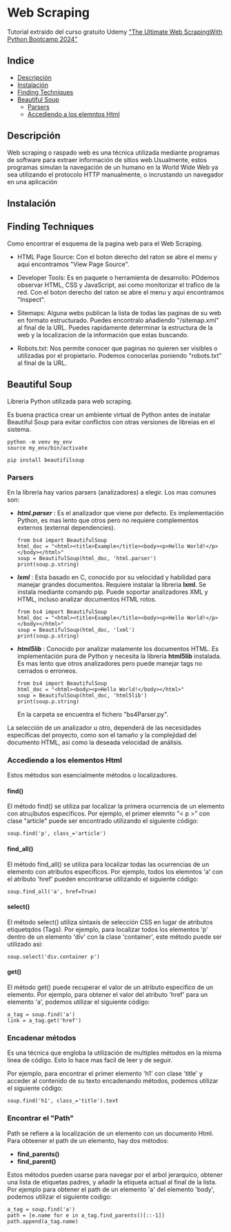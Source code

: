# Web Scraping
Tutorial extraido del curso gratuito Udemy ["The Ultimate Web ScrapingWith Python Bootcamp 2024"](https://www.udemy.com/course/mastering-web-scraping-using-python-the-complete-course/)

## Indice
* [Descripción](#descripción)
* [Instalación](#instalación)
* [Finding Techniques](#finding-techniques)
* [Beautiful Soup](#beautiful-soup)
    * [Parsers](#parsers)
    * [Accediendo a los elemntos Html](#accediendo-a-los-elementos-html)




## Descripción
Web scraping o raspado web es una técnica utilizada mediante programas de software para extraer información de sitios web.​ Usualmente, estos programas simulan la navegación de un humano en la World Wide Web ya sea utilizando el protocolo HTTP manualmente, o incrustando un navegador en una aplicación

## Instalación


## Finding Techniques
Como encontrar el esquema de la pagina web para el Web Scraping.

* HTML Page Source:
Con el boton derecho del raton se abre el menu y aqui encontramos "View Page Source".


* Developer Tools:
Es en paquete o herramienta de desarrollo: POdemos observar HTML, CSS y JavaScript, asi como monitorizar el trafico de la red.
Con el boton derecho del raton se abre el menu y aqui encontramos "Inspect".


* Sitemaps:
Alguna webs publican la lista de todas las paginas de su web en formato estructurado. Puedes encontralo añadiendo "/sitemap.xml" al final de la URL. Puedes rapidamente determinar la estructura de la web y la localizacion de la información que estas buscando.


* Robots.txt:
Nos permite conocer que paginas no quieren ser visibles o utilizadas por el propietario. Podemos conocerlas poniendo "robots.txt" al final de la URL.


## Beautiful Soup
Libreria Python utilizada para web scraping.

Es buena practica crear un ambiente virtual de Python antes de instalar Beautiful Soup para evitar conflictos con otras versiones de libreias en el sistema.

```
python -m venv my_env
source my_env/bin/activate
```

```
pip install beautifilsoup
```


### Parsers

En la libreria hay varios parsers (analizadores) a elegir. Los mas comunes son:

* ***html.parser*** :
Es el analizador que viene por defecto. Es implementación Python, es mas lento que otros pero no requiere complementos externos (external dependencies).

    ```
    from bs4 import BeautifulSoup
    html_doc = "<html><title>Example</title><body><p>Hello World!</p></body></html>"
    soup = BeautifulSoup(html_doc, 'html.parser')
    print(soup.p.string)
    ```

* ***lxml*** :
Esta basado en C, conocido por su velocidad y habilidad para manejar grandes documentos. Requiere instalar la libreria **lxml**. Se instala mediante comando pip. Puede soportar analizadores XML y HTML, incluso analizar documentos HTML rotos.

    ```
    from bs4 import BeautifulSoup
    html_doc = "<html><title>Example</title><body><p>Hello World!</p></body></html>"
    soup = BeautifulSoup(html_doc, 'lxml')
    print(soup.p.string)
    ```

* ***html5lib*** : Conocido por analizar malamente los documentos HTML. Es implementación pura de Python y necesita la libreria **html5lib** instalada. Es mas lento que otros analizadores pero puede manejar tags no cerrados o erroneos.

    ```
    from bs4 import BeautifulSoup
    html_doc = "<html><body><p>Hello World!</body></html>"
    soup = BeautifulSoup(html_doc, 'html5lib')
    print(soup.p.string)
    ```
    En la carpeta se encuentra el fichero "bs4Parser.py".

La selección de un analizador u otro, dependerá de las necesidades específicas del proyecto, como son el tamaño y la complejidad del documento HTML, asi como la deseada velocidad de análisis.


### Accediendo a los elementos Html

Estos métodos son esencialmente métodos o localizadores.

#### **find()**

El método find() se utiliza par localizar la primera ocurrencia de un elemento con atru¡ibutos especificos.
Por ejemplo, el primer elemnto "< p >" con clase "article" puede ser encontrado utilizando el siguiente código:


```
soup.find('p', class_='article')
```

#### **find_all()**

El método find_all() se utiliza para localizar todas las ocurrencias de un elemento con atributos específicos.
Por ejemplo, todos los elemntos 'a' con el atributo 'href' pueden encontrarse utilizando el siguiente código:

```
soup.find_all('a', href=True)
```

#### **select()**

El método select() utiliza sintaxis de selección CSS en lugar de atributos etiquetqdos (Tags). Por ejemplo, para localizar todos los elementos 'p' dentro de un elemento 'div' con la clase 'container', este método puede ser utilizado asi:

```
soup.select('div.container p')
```

#### **get()**

El método get() puede recuperar el valor de un atributo especifico de un elemento. Por ejemplo, para obtener el valor del atributo 'href' para un elemento 'a', podemos utilizar el siguiente código:

```
a_tag = soup.find('a')
link = a_tag.get('href')
```

### **Encadenar métodos** 
Es una técnica que engloba la utilización de multiples métodos en la misma linea de código. Esto lo hace mas facil de leer y de seguir.

Por ejemplo, para encontrar el primer elemento 'h1' con clase 'title' y acceder al contenido de su texto encadenando métodos, podemos utilizar el siguiente código:

```
soup.find('h1', class_='title').text
```

### **Encontrar el "Path"**
Path se refiere a la localización de un elemento con un documento Html. Para obteener el path de un elemento, hay dos métodos:

- **find_parents()**
- **find_parent()**

Estos métodos pueden usarse para navegar por el arbol jerarquico, obtener una lista de etiquetas padres, y añadir la etiqueta actual al final de la lista.
Por ejemplo para obtener el path de un elemento 'a' del elemento 'body', podemos utilizar el siguiente codigo:

```
a_tag = soup.find('a')
path = [e.name for e in a_tag.find_parents()[::-1]]
path.append(a_tag.name)
```